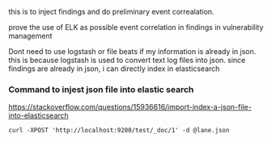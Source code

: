 this is to inject findings and do preliminary event correalation.

prove the use of ELK as possible event correlation in findings in vulnerability management

Dont need to use logstash or file beats if my information is already in json. this is because logstash is used to convert text log files into json.
since findings are already in json, i can directly index in elasticsearch

### Command to injest json file into elastic search
https://stackoverflow.com/questions/15936616/import-index-a-json-file-into-elasticsearch

```
curl -XPOST 'http://localhost:9200/test/_doc/1' -d @lane.json
```

